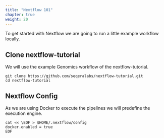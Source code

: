 ```yaml
---
title: "Nextflow 101"
chapter: true
weight: 20
---
```


To get started with Nextflow we are going to run a little example workflow locally.


## Clone nextflow-tutorial

We will use the example Genomics workflow of the nextflow-tutorial. 

```
git clone https://github.com/seqeralabs/nextflow-tutorial.git 
cd nextflow-tutorial
```


## Nextflow Config

As we are using Docker to execute the pipelines we will predefine the execution engine.

```
cat << \EOF > $HOME/.nextflow/config
docker.enabled = true
EOF
```
